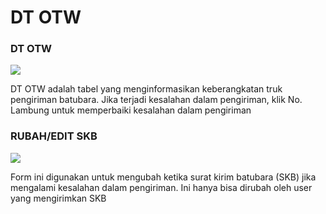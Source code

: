 # DT OTW

### DT OTW

![](../.gitbook/assets/dt-otw.PNG)

DT OTW adalah tabel yang menginformasikan keberangkatan truk pengiriman batubara. Jika terjadi kesalahan dalam pengiriman, klik No. Lambung untuk memperbaiki kesalahan dalam pengiriman

### RUBAH/EDIT SKB

![](<../.gitbook/assets/rubahedit-skb (1).PNG>)

Form ini digunakan untuk mengubah ketika surat kirim batubara (SKB) jika mengalami kesalahan dalam pengiriman. Ini hanya bisa dirubah oleh user yang mengirimkan SKB
